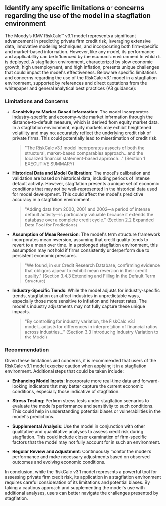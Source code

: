 ## Identify any specific limitations or concerns regarding the use of the model in a stagflation environment
The Moody’s KMV RiskCalc™ v3.1 model represents a significant advancement in predicting private firm credit risk, leveraging extensive data, innovative modeling techniques, and incorporating both firm-specific and market-based information. However, like any model, its performance and applicability can be influenced by the economic environment in which it is deployed. A stagflation environment, characterized by slow economic growth, high unemployment, and high inflation, presents unique challenges that could impact the model's effectiveness. Below are specific limitations and concerns regarding the use of the RiskCalc v3.1 model in a stagflation environment, supported by references and direct quotations from the whitepaper and general analytical best practices (AB guidance):

### Limitations and Concerns

- **Sensitivity to Market-Based Information**: The model incorporates industry-specific and economy-wide market information through the distance-to-default measure, which is derived from equity market data. In a stagflation environment, equity markets may exhibit heightened volatility and may not accurately reflect the underlying credit risk of private firms. This could potentially lead to misestimation of credit risk. 

    > "The RiskCalc v3.1 model incorporates aspects of both the structural, market-based comparables approach...and the localized financial statement-based approach..." (Section 1 EXECUTIVE SUMMARY)

- **Historical Data and Model Calibration**: The model's calibration and validation are based on historical data, including periods of intense default activity. However, stagflation presents a unique set of economic conditions that may not be well-represented in the historical data used for model development. This could affect the model's predictive accuracy in a stagflation environment.

    > "Adding data from 2000, 2001 and 2002—a period of intense default activity—is particularly valuable because it extends the database over a complete credit cycle." (Section 2.2 Expanded Data Pool for Predictions)

- **Assumption of Mean Reversion**: The model's term structure framework incorporates mean reversion, assuming that credit quality tends to revert to a mean over time. In a prolonged stagflation environment, this assumption may not hold if firms consistently underperform due to persistent economic pressures.

    > "We found, in our Credit Research Database, confirming evidence that obligors appear to exhibit mean reversion in their credit quality." (Section 3.4.3 Extending and Filling In the Default Term Structure)

- **Industry-Specific Trends**: While the model adjusts for industry-specific trends, stagflation can affect industries in unpredictable ways, especially those more sensitive to inflation and interest rates. The model's industry adjustments may not fully capture these unique impacts.

    > "By controlling for industry variation, the RiskCalc v3.1 model...adjusts for differences in interpretation of financial ratios across industries..." (Section 3.3 Introducing Industry Variation to the Model)

### Recommendation

Given these limitations and concerns, it is recommended that users of the RiskCalc v3.1 model exercise caution when applying it in a stagflation environment. Additional steps that could be taken include:

- **Enhancing Model Inputs**: Incorporate more real-time data and forward-looking indicators that may better capture the current economic conditions, especially those indicative of stagflation.

- **Stress Testing**: Perform stress tests under stagflation scenarios to evaluate the model's performance and sensitivity to such conditions. This could help in understanding potential biases or vulnerabilities in the model's predictions.

- **Supplemental Analysis**: Use the model in conjunction with other qualitative and quantitative analyses to assess credit risk during stagflation. This could include closer examination of firm-specific factors that the model may not fully account for in such an environment.

- **Regular Review and Adjustment**: Continuously monitor the model's performance and make necessary adjustments based on observed outcomes and evolving economic conditions.

In conclusion, while the RiskCalc v3.1 model represents a powerful tool for assessing private firm credit risk, its application in a stagflation environment requires careful consideration of its limitations and potential biases. By taking a cautious approach and supplementing the model's use with additional analyses, users can better navigate the challenges presented by stagflation.